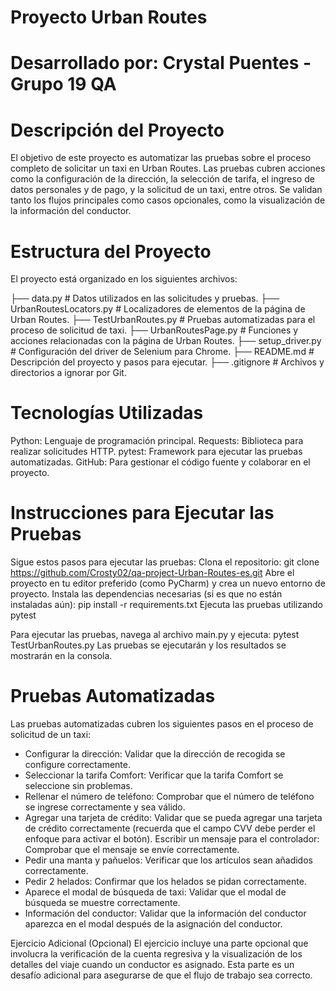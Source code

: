 # Proyecto Urban Routes
# Desarrollado por: Crystal Puentes - Grupo 19 QA

# Descripción del Proyecto
El objetivo de este proyecto es automatizar las pruebas sobre el proceso completo de solicitar un taxi en 
Urban Routes. Las pruebas cubren acciones como la configuración de la dirección, la selección de tarifa, el 
ingreso de datos personales y de pago, y la solicitud de un taxi, entre otros. Se validan tanto los flujos 
principales como casos opcionales, como la visualización de la información del conductor.

# Estructura del Proyecto
El proyecto está organizado en los siguientes archivos:

├── data.py                    # Datos utilizados en las solicitudes y pruebas.
├── UrbanRoutesLocators.py      # Localizadores de elementos de la página de Urban Routes.
├── TestUrbanRoutes.py          # Pruebas automatizadas para el proceso de solicitud de taxi.
├── UrbanRoutesPage.py          # Funciones y acciones relacionadas con la página de Urban Routes.
├── setup_driver.py             # Configuración del driver de Selenium para Chrome.
├── README.md                  # Descripción del proyecto y pasos para ejecutar.
├── .gitignore                 # Archivos y directorios a ignorar por Git.


# Tecnologías Utilizadas
Python: Lenguaje de programación principal.
Requests: Biblioteca para realizar solicitudes HTTP.
pytest: Framework para ejecutar las pruebas automatizadas.
GitHub: Para gestionar el código fuente y colaborar en el proyecto.

# Instrucciones para Ejecutar las Pruebas
Sigue estos pasos para ejecutar las pruebas:
Clona el repositorio:
git clone https://github.com/Crosty02/qa-project-Urban-Routes-es.git
Abre el proyecto en tu editor preferido (como PyCharm) y crea un nuevo entorno de proyecto.
Instala las dependencias necesarias (si es que no están instaladas aún):
pip install -r requirements.txt
Ejecuta las pruebas utilizando pytest

Para ejecutar las pruebas, navega al archivo main.py y ejecuta:
pytest TestUrbanRoutes.py
Las pruebas se ejecutarán y los resultados se mostrarán en la consola.

# Pruebas Automatizadas

Las pruebas automatizadas cubren los siguientes pasos en el proceso de solicitud de un taxi:

* Configurar la dirección: Validar que la dirección de recogida se configure correctamente.
* Seleccionar la tarifa Comfort: Verificar que la tarifa Comfort se seleccione sin problemas.
* Rellenar el número de teléfono: Comprobar que el número de teléfono se ingrese correctamente y sea válido.
* Agregar una tarjeta de crédito: Validar que se pueda agregar una tarjeta de crédito correctamente
(recuerda que el campo CVV debe perder el enfoque para activar el botón).
Escribir un mensaje para el controlador: Comprobar que el mensaje se envíe correctamente.
* Pedir una manta y pañuelos: Verificar que los artículos sean añadidos correctamente.
* Pedir 2 helados: Confirmar que los helados se pidan correctamente.
* Aparece el modal de búsqueda de taxi: Validar que el modal de búsqueda se muestre correctamente.
* Información del conductor: Validar que la información del conductor aparezca en el modal después 
de la asignación del conductor.

Ejercicio Adicional (Opcional)
El ejercicio incluye una parte opcional que involucra la verificación de la cuenta regresiva y 
la visualización de los detalles del viaje cuando un conductor es asignado.
Esta parte es un desafío adicional para asegurarse de que el flujo de trabajo sea correcto.
